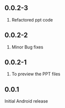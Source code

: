 ## 0.0.2-3
1. Refactored ppt code

## 0.0.2-2
1. Minor Bug fixes

## 0.0.2-1
1. To preview the PPT files

## 0.0.1
Initial Android release




